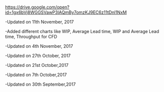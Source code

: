 https://drive.google.com/open?id=1gx6bVj8WGGSVawP3lAQmBy7omzKJ9EC6z11tDnl1NxM

-Updated on 11th November, 2017

-Added different charts like WIP, Average Lead time, WIP and Average Lead time, Throughput for CFD

-Updated on 4th November, 2017

-Updated on 27th October, 2017

-Updated on 21st October,2017

-Updated on 7th October,2017

-Updated on 30th September,2017


